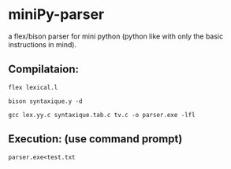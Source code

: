 # miniPy-parser

a flex/bison parser for mini python (python like with only the basic instructions in mind).

## Compilataion:

`flex lexical.l`

`bison syntaxique.y -d`

`gcc lex.yy.c syntaxique.tab.c tv.c -o parser.exe -lfl`

## Execution: (use command prompt)

`parser.exe<test.txt`